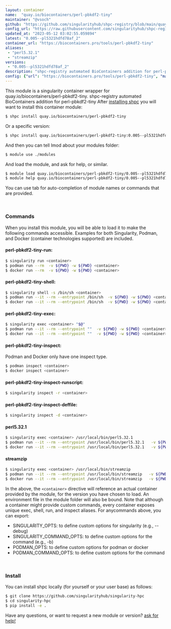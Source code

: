 ```yaml
---
layout: container
name:  "quay.io/biocontainers/perl-pbkdf2-tiny"
maintainer: "@vsoch"
github: "https://github.com/singularityhub/shpc-registry/blob/main/quay.io/biocontainers/perl-pbkdf2-tiny/container.yaml"
config_url: "https://raw.githubusercontent.com/singularityhub/shpc-registry/main/quay.io/biocontainers/perl-pbkdf2-tiny/container.yaml"
updated_at: "2023-05-12 03:02:55.059894"
latest: "0.005--pl5321hdfd78af_2"
container_url: "https://biocontainers.pro/tools/perl-pbkdf2-tiny"
aliases:
 - "perl5.32.1"
 - "streamzip"
versions:
 - "0.005--pl5321hdfd78af_2"
description: "shpc-registry automated BioContainers addition for perl-pbkdf2-tiny"
config: {"url": "https://biocontainers.pro/tools/perl-pbkdf2-tiny", "maintainer": "@vsoch", "description": "shpc-registry automated BioContainers addition for perl-pbkdf2-tiny", "latest": {"0.005--pl5321hdfd78af_2": "sha256:b06425ed8af526f9dc5265b69ad5337c41ebfb1f53377386f1ebae38f5e32959"}, "tags": {"0.005--pl5321hdfd78af_2": "sha256:b06425ed8af526f9dc5265b69ad5337c41ebfb1f53377386f1ebae38f5e32959"}, "docker": "quay.io/biocontainers/perl-pbkdf2-tiny", "aliases": {"perl5.32.1": "/usr/local/bin/perl5.32.1", "streamzip": "/usr/local/bin/streamzip"}}
---
```


This module is a singularity container wrapper for quay.io/biocontainers/perl-pbkdf2-tiny.
shpc-registry automated BioContainers addition for perl-pbkdf2-tiny
After [installing shpc](#install) you will want to install this container module:


```bash
$ shpc install quay.io/biocontainers/perl-pbkdf2-tiny
```

Or a specific version:

```bash
$ shpc install quay.io/biocontainers/perl-pbkdf2-tiny:0.005--pl5321hdfd78af_2
```

And then you can tell lmod about your modules folder:

```bash
$ module use ./modules
```

And load the module, and ask for help, or similar.

```bash
$ module load quay.io/biocontainers/perl-pbkdf2-tiny/0.005--pl5321hdfd78af_2
$ module help quay.io/biocontainers/perl-pbkdf2-tiny/0.005--pl5321hdfd78af_2
```

You can use tab for auto-completion of module names or commands that are provided.

<br>

### Commands

When you install this module, you will be able to load it to make the following commands accessible.
Examples for both Singularity, Podman, and Docker (container technologies supported) are included.

#### perl-pbkdf2-tiny-run:

```bash
$ singularity run <container>
$ podman run --rm  -v ${PWD} -w ${PWD} <container>
$ docker run --rm  -v ${PWD} -w ${PWD} <container>
```

#### perl-pbkdf2-tiny-shell:

```bash
$ singularity shell -s /bin/sh <container>
$ podman run --it --rm --entrypoint /bin/sh  -v ${PWD} -w ${PWD} <container>
$ docker run --it --rm --entrypoint /bin/sh  -v ${PWD} -w ${PWD} <container>
```

#### perl-pbkdf2-tiny-exec:

```bash
$ singularity exec <container> "$@"
$ podman run --it --rm --entrypoint ""  -v ${PWD} -w ${PWD} <container> "$@"
$ docker run --it --rm --entrypoint ""  -v ${PWD} -w ${PWD} <container> "$@"
```

#### perl-pbkdf2-tiny-inspect:

Podman and Docker only have one inspect type.

```bash
$ podman inspect <container>
$ docker inspect <container>
```

#### perl-pbkdf2-tiny-inspect-runscript:

```bash
$ singularity inspect -r <container>
```

#### perl-pbkdf2-tiny-inspect-deffile:

```bash
$ singularity inspect -d <container>
```


#### perl5.32.1

```bash
$ singularity exec <container> /usr/local/bin/perl5.32.1
$ podman run --it --rm --entrypoint /usr/local/bin/perl5.32.1   -v ${PWD} -w ${PWD} <container> -c " $@"
$ docker run --it --rm --entrypoint /usr/local/bin/perl5.32.1   -v ${PWD} -w ${PWD} <container> -c " $@"
```


#### streamzip

```bash
$ singularity exec <container> /usr/local/bin/streamzip
$ podman run --it --rm --entrypoint /usr/local/bin/streamzip   -v ${PWD} -w ${PWD} <container> -c " $@"
$ docker run --it --rm --entrypoint /usr/local/bin/streamzip   -v ${PWD} -w ${PWD} <container> -c " $@"
```



In the above, the `<container>` directive will reference an actual container provided
by the module, for the version you have chosen to load. An environment file in the
module folder will also be bound. Note that although a container
might provide custom commands, every container exposes unique exec, shell, run, and
inspect aliases. For anycommands above, you can export:

 - SINGULARITY_OPTS: to define custom options for singularity (e.g., --debug)
 - SINGULARITY_COMMAND_OPTS: to define custom options for the command (e.g., -b)
 - PODMAN_OPTS: to define custom options for podman or docker
 - PODMAN_COMMAND_OPTS: to define custom options for the command

<br>

### Install

You can install shpc locally (for yourself or your user base) as follows:

```bash
$ git clone https://github.com/singularityhub/singularity-hpc
$ cd singularity-hpc
$ pip install -e .
```

Have any questions, or want to request a new module or version? [ask for help!](https://github.com/singularityhub/singularity-hpc/issues)